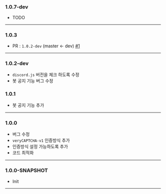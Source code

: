### 1.0.7-dev

* TODO

---

### 1.0.3

* PR : `1.0.2-dev` (master <- dev) [#1](https://github.com/Kill00/veryCAPTCHA/pull/1)

---

### 1.0.2-dev

* `discord.js` 버전을 체크 하도록 수정
* 봇 공지 기능 버그 수정

### 1.0.1

* 봇 공지 기능 추가

---

### 1.0.0

* 버그 수정
* `veryCAPTCHA-v1` 인증방식 추가
* 인증방식 설정 가능하도록 추가
* 코드 최적화

---

### 1.0.0-SNAPSHOT

* Init

---
